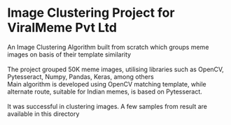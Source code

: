 # Image Clustering Project for ViralMeme Pvt Ltd
An Image Clustering Algorithm built from scratch which groups meme images on basis of their template similarity<br/><br/>
The project grouped 50K meme images, utilising libraries such as OpenCV, Pytesseract, Numpy, Pandas, Keras, among others<br/> 
Main algorithm is developed using OpenCV matching template, while alternate route, suitable for Indian memes, is based on Pytesseract.<br/><br/>
It was successful in clustering images. A few samples from result are available in this directory

